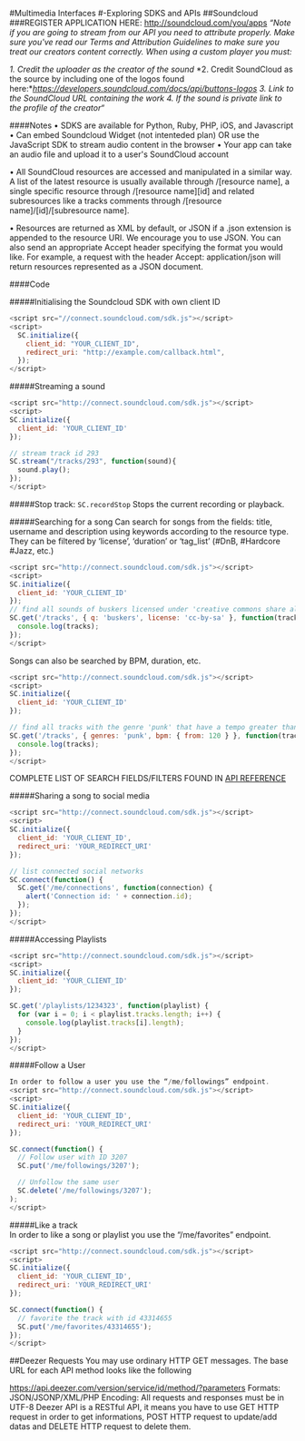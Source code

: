 #Multimedia Interfaces
#-Exploring SDKS and APIs
##Soundcloud
###REGISTER APPLICATION HERE: http://soundcloud.com/you/apps
*“Note if you are going to stream from our API you need to attribute properly.* *Make sure you've read our Terms and Attribution Guidelines to make sure you* *treat our creators content correctly. When using a custom player you must:*

*1.  Credit the uploader as the creator of the sound*
*2.  Credit SoundCloud as the source by including one of the logos found here:**https://developers.soundcloud.com/docs/api/buttons-logos*
*3.  Link to the SoundCloud URL containing the work*
*4.  If the sound is private link to the profile of the creator“*

####Notes
•   SDKS are available for Python, Ruby, PHP, iOS, and Javascript
•   Can embed Soundcloud Widget (not intenteded plan) OR use the JavaScript SDK to stream audio content in the browser
•   Your app can take an audio file and upload it to a user's SoundCloud account

•   All SoundCloud resources are accessed and manipulated in a similar way. A list of the latest resource is usually available through /[resource name], a single specific resource through /[resource name][id] and related subresources like a tracks comments through /[resource name]/[id]/[subresource name]. 

•   Resources are returned as XML by default, or JSON if a .json extension is appended to the resource URI. We encourage you to use JSON. You can also send an appropriate Accept header specifying the format you would like. For example, a request with the header Accept: application/json will return resources represented as a JSON document.

####Code

#####Initialising the Soundcloud SDK with own client ID
```js
<script src="//connect.soundcloud.com/sdk.js"></script>
<script>
  SC.initialize({
    client_id: "YOUR_CLIENT_ID",
    redirect_uri: "http://example.com/callback.html",
  });
</script>
```
#####Streaming a sound
```js
<script src="http://connect.soundcloud.com/sdk.js"></script>
<script>
SC.initialize({
  client_id: 'YOUR_CLIENT_ID'
});

// stream track id 293
SC.stream("/tracks/293", function(sound){
  sound.play();
});
</script>
```

#####Stop track: `SC.recordStop`
Stops the current recording or playback.

#####Searching for a song
Can search for songs from the fields: title, username and description using keywords according to the resource type. They can be filtered by ‘license’, ‘duration’ or ‘tag_list’ (#DnB, #Hardcore #Jazz, etc.)
```js
<script src="http://connect.soundcloud.com/sdk.js"></script>
<script>
SC.initialize({
  client_id: 'YOUR_CLIENT_ID'
});
// find all sounds of buskers licensed under 'creative commons share alike'
SC.get('/tracks', { q: 'buskers', license: 'cc-by-sa' }, function(tracks) {
  console.log(tracks);
});
</script>
```
Songs can also be searched by BPM, duration, etc.
```js
<script src="http://connect.soundcloud.com/sdk.js"></script>
<script>
SC.initialize({
  client_id: 'YOUR_CLIENT_ID'
});

// find all tracks with the genre 'punk' that have a tempo greater than 120 bpm.
SC.get('/tracks', { genres: 'punk', bpm: { from: 120 } }, function(tracks) {
  console.log(tracks);
});
</script>
```
COMPLETE LIST OF SEARCH FIELDS/FILTERS FOUND IN [API REFERENCE](https://developers.soundcloud.com/docs/api/reference#connect)

#####Sharing a song to social media
```js
<script src="http://connect.soundcloud.com/sdk.js"></script>
<script>
SC.initialize({
  client_id: 'YOUR_CLIENT_ID',
  redirect_uri: 'YOUR_REDIRECT_URI'
});

// list connected social networks
SC.connect(function() {
  SC.get('/me/connections', function(connection) {
    alert('Connection id: ' + connection.id);
  });
});
</script>
```
#####Accessing Playlists
```js
<script src="http://connect.soundcloud.com/sdk.js"></script>
<script>
SC.initialize({
  client_id: 'YOUR_CLIENT_ID'
});

SC.get('/playlists/1234323', function(playlist) {
  for (var i = 0; i < playlist.tracks.length; i++) {
    console.log(playlist.tracks[i].length);
  }
});
</script>
```
#####Follow a User
```js
In order to follow a user you use the “/me/followings” endpoint.
<script src="http://connect.soundcloud.com/sdk.js"></script>
<script>
SC.initialize({
  client_id: 'YOUR_CLIENT_ID',
  redirect_uri: 'YOUR_REDIRECT_URI'
});

SC.connect(function() {
  // Follow user with ID 3207
  SC.put('/me/followings/3207');

  // Unfollow the same user
  SC.delete('/me/followings/3207');
);
</script>
```
#####Like a track    
In order to like a song or playlist you use the “/me/favorites” endpoint.
```js
<script src="http://connect.soundcloud.com/sdk.js"></script>
<script>
SC.initialize({
  client_id: 'YOUR_CLIENT_ID',
  redirect_uri: 'YOUR_REDIRECT_URI'
});

SC.connect(function() {
  // favorite the track with id 43314655
  SC.put('/me/favorites/43314655');
});
</script>
```

##Deezer
Requests
You may use ordinary HTTP GET messages. The base URL for each API method looks like the following 

https://api.deezer.com/version/service/id/method/?parameters
Formats: JSON/JSONP/XML/PHP
Encoding: All requests and responses must be in UTF-8
Deezer API is a RESTful API, it means you have to use GET HTTP request in order to get informations, POST HTTP request to update/add datas and DELETE HTTP request to delete them.
